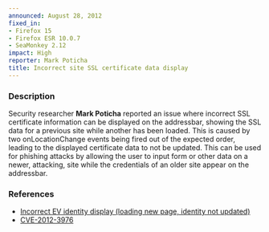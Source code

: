 ```yaml
---
announced: August 28, 2012
fixed_in:
- Firefox 15
- Firefox ESR 10.0.7
- SeaMonkey 2.12
impact: High
reporter: Mark Poticha
title: Incorrect site SSL certificate data display
---
```


<h3>Description</h3>

<p>Security researcher <strong>Mark Poticha</strong> reported an issue where
incorrect SSL certificate information can be displayed on the addressbar,
showing the SSL data for a previous site while another has been loaded. This is
caused by two onLocationChange events being fired out of the expected order,
leading to the displayed certificate data to not be updated. This can be used
for phishing attacks by allowing the user to input form or other data on a
newer, attacking, site while the credentials of an older site appear on the
addressbar.
</p>


<h3>References</h3>

<ul>
  <li><a href="https://bugzilla.mozilla.org/show_bug.cgi?id=768568">
       Incorrect EV identity display (loading new page, identity not
updated)</a></li>
  <li><a href="http://cve.mitre.org/cgi-bin/cvename.cgi?name=CVE-2012-3976" class="ex-ref">CVE-2012-3976</a></li>
</ul>



